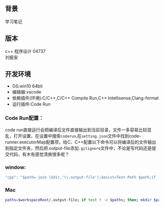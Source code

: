 ## 背景
学习笔记

## 版本
c++ 程序设计 04737  
刘振安

## 开发环境
- OS:win10 64bit
- 编辑器:vscode
- 依赖插件(环境):C/C++,C/C++ Compile Run,C++ Intellisense,Clang-format
- 运行插件:Code Run
### Code Run配置：
  code run直接运行会把编译后文件直接输出到当前目录，文件一多容易比较混乱，打开设置，在设置中搜索`coderun`,在`setting.json`文件中找到code-runner.executorMap配置项，给C、C++配置以下命令可以将编译后的文件输出到指定文件夹，然后把.output-file添加`.gitignore`文件中，不论是写代码还是提交代码，有木有感觉清爽很多呢？
### window:
```c++
"cpp": "$path=-join ($dir,'\\.output-file');$exist=Test-Path $path;if ($exist -eq $False) {mkdir $path};cd $dir;$outpath=-join ($path,'/$fileNameWithoutExt'); g++ -std=c++11 $fileName -o $outpath;  ;if ($?){./.output-file/$fileNameWithoutExt}",
```

### Mac
```sh
paths=$workspaceRoot/.output-file; if test ! -e $paths; then; mkdir $paths; fi; cd $dir && gcc $fileName -o $paths/$fileNameWithoutExt && mv $dir/$fileName $paths && $paths/$fileNameWithoutExt
```
